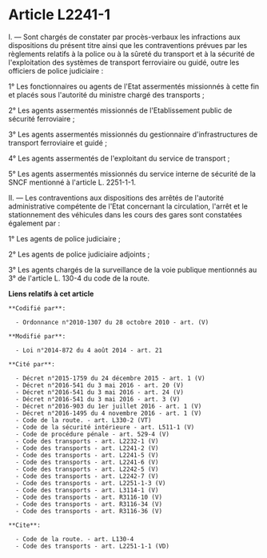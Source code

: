 # Article L2241-1

I. ― Sont chargés de constater par procès-verbaux les infractions aux dispositions du présent titre ainsi que les
contraventions prévues par les règlements relatifs à la police ou à la sûreté du transport et à la sécurité de l'exploitation
des systèmes de transport ferroviaire ou guidé, outre les officiers de police judiciaire : 

1° Les fonctionnaires ou agents de l'Etat assermentés missionnés à cette fin et placés sous l'autorité du ministre chargé des
transports ; 

2° Les agents assermentés missionnés de l'Etablissement public de sécurité ferroviaire ; 

3° Les agents assermentés missionnés du gestionnaire d'infrastructures de transport ferroviaire et guidé ; 

4° Les agents assermentés de l'exploitant du service de transport ; 

5° Les agents assermentés missionnés du service interne de sécurité de la SNCF mentionné à l'article L. 2251-1-1. 

II. ― Les contraventions aux dispositions des arrêtés de l'autorité administrative compétente de l'Etat concernant la
circulation, l'arrêt et le stationnement des véhicules dans les cours des gares sont constatées également par : 

1° Les agents de police judiciaire ; 

2° Les agents de police judiciaire adjoints ; 

3° Les agents chargés de la surveillance de la voie publique mentionnés au 3° de l'article L. 130-4 du code de la route.

**Liens relatifs à cet article**

	**Codifié par**:

	  - Ordonnance n°2010-1307 du 28 octobre 2010 - art. (V)

	**Modifié par**:

	  - Loi n°2014-872 du 4 août 2014 - art. 21

	**Cité par**:

	  - Décret n°2015-1759 du 24 décembre 2015 - art. 1 (V)
	  - Décret n°2016-541 du 3 mai 2016 - art. 20 (V)
	  - Décret n°2016-541 du 3 mai 2016 - art. 24 (V)
	  - Décret n°2016-541 du 3 mai 2016 - art. 3 (V)
	  - Décret n°2016-903 du 1er juillet 2016 - art. 1 (V)
	  - Décret n°2016-1495 du 4 novembre 2016 - art. 1 (V)
	  - Code de la route. - art. L330-2 (VT)
	  - Code de la sécurité intérieure - art. L511-1 (V)
	  - Code de procédure pénale - art. 529-4 (V)
	  - Code des transports - art. L2232-1 (V)
	  - Code des transports - art. L2241-2 (V)
	  - Code des transports - art. L2241-5 (V)
	  - Code des transports - art. L2241-6 (V)
	  - Code des transports - art. L2242-5 (V)
	  - Code des transports - art. L2242-7 (V)
	  - Code des transports - art. L2251-1-3 (V)
	  - Code des transports - art. L3114-1 (V)
	  - Code des transports - art. R3116-10 (V)
	  - Code des transports - art. R3116-34 (V)
	  - Code des transports - art. R3116-36 (V)

	**Cite**:

	  - Code de la route. - art. L130-4
	  - Code des transports - art. L2251-1-1 (VD)

